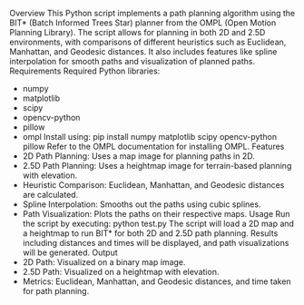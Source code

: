 Overview
This Python script implements a path planning algorithm using the BIT* (Batch Informed Trees Star)
planner from the OMPL (Open Motion Planning Library). The script allows for planning in both 2D
and 2.5D environments, with comparisons of different heuristics such as Euclidean, Manhattan, and
Geodesic distances.
It also includes features like spline interpolation for smooth paths and visualization of planned paths.
Requirements
Required Python libraries:
- numpy
- matplotlib
- scipy
- opencv-python
- pillow
- ompl
Install using:
pip install numpy matplotlib scipy opencv-python pillow
Refer to the OMPL documentation for installing OMPL.
Features
- 2D Path Planning: Uses a map image for planning paths in 2D.
- 2.5D Path Planning: Uses a heightmap image for terrain-based planning with elevation.
- Heuristic Comparison: Euclidean, Manhattan, and Geodesic distances are calculated.
- Spline Interpolation: Smooths out the paths using cubic splines.
- Path Visualization: Plots the paths on their respective maps.
Usage
Run the script by executing:
python test.py
The script will load a 2D map and a heightmap to run BIT* for both 2D and 2.5D path planning.
Results including distances and times will be displayed, and path visualizations will be generated.
Output
- 2D Path: Visualized on a binary map image.
- 2.5D Path: Visualized on a heightmap with elevation.
- Metrics: Euclidean, Manhattan, and Geodesic distances, and time taken for path planning.
